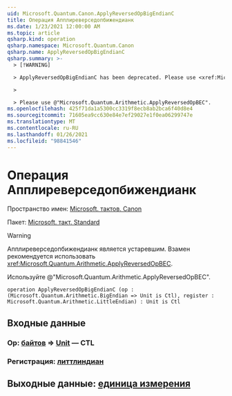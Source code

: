 ```yaml
---
uid: Microsoft.Quantum.Canon.ApplyReversedOpBigEndianC
title: Операция Апплиреверседопбижендианк
ms.date: 1/23/2021 12:00:00 AM
ms.topic: article
qsharp.kind: operation
qsharp.namespace: Microsoft.Quantum.Canon
qsharp.name: ApplyReversedOpBigEndianC
qsharp.summary: >-
  > [!WARNING]

  > ApplyReversedOpBigEndianC has been deprecated. Please use <xref:Microsoft.Quantum.Arithmetic.ApplyReversedOpBEC> instead.

  >

  > Please use @"Microsoft.Quantum.Arithmetic.ApplyReversedOpBEC".
ms.openlocfilehash: 425f71da1a5300cc3319f8ecb8ab2bca6f40d8e4
ms.sourcegitcommit: 71605ea9cc630e84e7ef29027e1f0ea06299747e
ms.translationtype: MT
ms.contentlocale: ru-RU
ms.lasthandoff: 01/26/2021
ms.locfileid: "98841546"
---
```

# <a name="applyreversedopbigendianc-operation"></a>Операция Апплиреверседопбижендианк

Пространство имен: [Microsoft. тактов. Canon](xref:Microsoft.Quantum.Canon)

Пакет: [Microsoft. такт. Standard](https://nuget.org/packages/Microsoft.Quantum.Standard)


> [!WARNING]
> Апплиреверседопбижендианк является устаревшим. Взамен рекомендуется использовать <xref:Microsoft.Quantum.Arithmetic.ApplyReversedOpBEC>.
>
> Используйте @"Microsoft.Quantum.Arithmetic.ApplyReversedOpBEC".



```qsharp
operation ApplyReversedOpBigEndianC (op : (Microsoft.Quantum.Arithmetic.BigEndian => Unit is Ctl), register : Microsoft.Quantum.Arithmetic.LittleEndian) : Unit is Ctl
```


## <a name="input"></a>Входные данные

### <a name="op--bigendian--unit--is-ctl"></a>Op: [байтов](xref:Microsoft.Quantum.Arithmetic.BigEndian) => [Unit](xref:microsoft.quantum.lang-ref.unit)  — CTL




### <a name="register--littleendian"></a>Регистрация: [литтлиндиан](xref:Microsoft.Quantum.Arithmetic.LittleEndian)





## <a name="output--unit"></a>Выходные данные: [единица измерения](xref:microsoft.quantum.lang-ref.unit)

